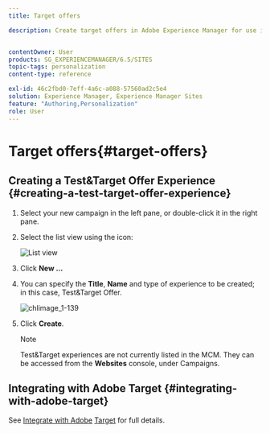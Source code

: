 ```yaml
---
title: Target offers

description: Create target offers in Adobe Experience Manager for use in Adobe Target.


contentOwner: User
products: SG_EXPERIENCEMANAGER/6.5/SITES
topic-tags: personalization
content-type: reference

exl-id: 46c2fbd0-7eff-4a6c-a088-57560ad2c5e4
solution: Experience Manager, Experience Manager Sites
feature: "Authoring,Personalization"
role: User
---
```

# Target offers{#target-offers}

## Creating a Test&Target Offer Experience {#creating-a-test-target-offer-experience}

1. Select your new campaign in the left pane, or double-click it in the right pane.
1. Select the list view using the icon:

   ![List view](do-not-localize/chlimage_1-11.png)

1. Click **New ...**
1. You can specify the **Title**, **Name** and type of experience to be created; in this case, Test&Target Offer.

   ![chlimage_1-139](assets/chlimage_1-139.png)

1. Click **Create**.

   >[!NOTE]
   >
   >Test&Target experiences are not currently listed in the MCM. They can be accessed from the **Websites** console, under Campaigns.

## Integrating with Adobe Target {#integrating-with-adobe-target}

See [Integrate with Adobe](/help/sites-administering/target.md) [Target](/help/sites-administering/target.md) for full details.
